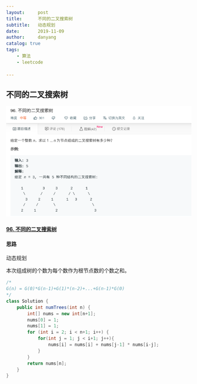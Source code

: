 ```yaml
---
layout:     post
title:      不同的二叉搜索树
subtitle:   动态规划
date:       2019-11-09
author:     danyang
catalog: true
tags:
    - 算法
    - leetcode

---
```


## 不同的二叉搜索树

![](../img/不同的二叉搜索树.png)

#### [96. 不同的二叉搜索树](https://leetcode-cn.com/problems/unique-binary-search-trees/)

#### 思路

动态规划

本次组成树的个数为每个数作为根节点数的个数之和。

```java
/*
G(n) = G(0)*G(n-1)+G(1)*(n-2)+...+G(n-1)*G(0)
*/
class Solution {
    public int numTrees(int n) {
        int[] nums = new int[n+1];
        nums[0] = 1;
        nums[1] = 1;
        for (int i = 2; i < n+1; i++) {
            for(int j = 1; j < i+1; j++){
                nums[i] = nums[i] + nums[j-1] * nums[i-j];
            }
        }
        return nums[n];
    }
}
```

